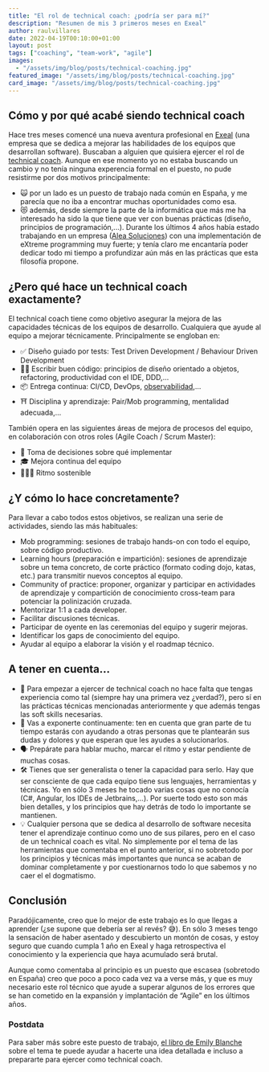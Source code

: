 ```yaml
---
title: "El rol de technical coach: ¿podría ser para mí?"
description: "Resumen de mis 3 primeros meses en Exeal"
author: raulvillares
date: 2022-04-19T00:10:00+01:00
layout: post
tags: ["coaching", "team-work", "agile"]
images:
  - "/assets/img/blog/posts/technical-coaching.jpg"
featured_image: "/assets/img/blog/posts/technical-coaching.jpg"
card_image: "/assets/img/blog/posts/technical-coaching.jpg"
---
```


## Cómo y por qué acabé siendo technical coach

Hace tres meses comencé una nueva aventura profesional en [Exeal](https://www.exeal.com/) (una empresa que se dedica a mejorar las habilidades de los equipos que desarrollan software). Buscaban a alguien que quisiera ejercer el rol de [technical coach](https://twitter.com/ppardalj/status/1444918028156772353). Aunque en ese momento yo no estaba buscando un cambio y no tenía ninguna experencia formal en el puesto, no pude resistirme por dos motivos principalmente:

- 🙀 por un lado es un puesto de trabajo nada común en España, y me parecía que no iba a encontrar muchas oportunidades como esa.
- 😻 además, desde siempre la parte de la informática que más me ha interesado ha sido la que tiene que ver con buenas prácticas (diseño, principios de programación,...). Durante los últimos 4 años había estado trabajando en un empresa ([Alea Soluciones](https://www.alea-soluciones.com/)) con una implementación de eXtreme programming muy fuerte; y tenía claro me encantaría poder dedicar todo mi tiempo a profundizar aún más en las prácticas que esta filosofía propone.

## ¿Pero qué hace un technical coach exactamente?

El technical coach tiene como objetivo asegurar la mejora de las capacidades técnicas de los equipos de desarrollo. Cualquiera que ayude al equipo a mejorar técnicamente. Principalmente se engloban en:

- ✅ Diseño guiado por tests: Test Driven Development / Behaviour Driven Development
- 👍🏼 Escribir buen código: principios de diseño orientado a objetos, refactoring, productividad con el IDE, DDD,...
- 📦 Entrega continua: CI/CD, DevOps, [observabilidad](https://tech.voxelgroup.net/el-valor-de-la-observabilidad/),...
- ⛩️ Disciplina y aprendizaje: Pair/Mob programming, mentalidad adecuada,...

También opera en las siguientes áreas de mejora de procesos del equipo, en colaboración con otros roles (Agile Coach / Scrum Master):

- 🤔 Toma de decisiones sobre qué implementar
- 🎓 Mejora continua del equipo
- 🏃🏽‍♀️ Ritmo sostenible

## ¿Y cómo lo hace concretamente?

Para llevar a cabo todos estos objetivos, se realizan una serie de actividades, siendo las más habituales:

- Mob programming: sesiones de trabajo hands-on con todo el equipo, sobre código productivo.
- Learning hours (preparación e impartición): sesiones de aprendizaje sobre un tema concreto, de corte práctico (formato coding dojo, katas, etc.) para transmitir nuevos conceptos al equipo.
- Community of practice: proponer, organizar y participar en actividades de aprendizaje y compartición de conocimiento cross-team para potenciar la polinización cruzada.
- Mentorizar 1:1 a cada developer.
- Facilitar discusiones técnicas.
- Participar de oyente en las ceremonias del equipo y sugerir mejoras.
- Identificar los gaps de conocimiento del equipo.
- Ayudar al equipo a elaborar la visión y el roadmap técnico.

## A tener en cuenta...

- 🚀 Para empezar a ejercer de technical coach no hace falta que tengas experiencia como tal (siempre hay una primera vez ¿verdad?), pero sí en las prácticas técnicas mencionadas anteriormente y que además tengas las soft skills necesarias.
- 📸 Vas a exponerte continuamente: ten en cuenta que gran parte de tu tiempo estarás con ayudando a otras personas que te plantearán sus dudas y dolores y que esperan que les ayudes a solucionarlos.
- 🗣️ Prepárate para hablar mucho, marcar el ritmo y estar pendiente de muchas cosas.
- 🛠️ Tienes que ser generalista o tener la capacidad para serlo. Hay que ser consciente de que cada equipo tiene sus lenguajes, herramientas y técnicas. Yo en sólo 3 meses he tocado varias cosas que no conocía (C#, Angular, los IDEs de Jetbrains,...). Por suerte todo esto son más bien detalles, y los principios que hay detrás de todo lo importante se mantienen.
- 💡 Cualquier persona que se dedica al desarrollo de software necesita tener el aprendizaje continuo como uno de sus pilares, pero en el caso de un technical coach es vital. No simplemente por el tema de las herramientas que comentaba en el punto anterior, si no sobretodo por los principios y técnicas más importantes que nunca se acaban de dominar completamente y por cuestionarnos todo lo que sabemos y no caer el el dogmatismo.

## Conclusión

Paradójicamente, creo que lo mejor de este trabajo es lo que llegas a aprender (¿se supone que debería ser al revés? 😅). En sólo 3 meses tengo la sensación de haber asentado y descubierto un montón de cosas, y estoy seguro que cuando cumpla 1 año en Exeal y haga retrospectiva el conocimiento y la experiencia que haya acumulado será brutal.

Aunque como comentaba al principio es un puesto que escasea (sobretodo en España) creo que poco a poco cada vez va a verse más, y que es muy necesario este rol técnico que ayude a superar algunos de los errores que se han cometido en la expansión y implantación de “Agile” en los últimos años.

### Postdata

Para saber más sobre este puesto de trabajo, [el libro de Emily Blanche](https://leanpub.com/techagilecoach) sobre el tema te puede ayudar a hacerte una idea detallada e incluso a prepararte para ejercer como technical coach.